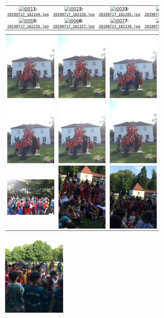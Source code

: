 

| | | | |
| :-: | :-: | :-: | :-: |
[![i001]][i001r]**1:**<br>[`20190717_182144.jpg`][i001] | [![i002]][i002r]**2:**<br>[`20190717_182158.jpg`][i002] | [![i003]][i003r]**3:**<br>[`20190717_182205.jpg`][i003] | [![i004]][i004r]**4:**<br>[`20190717_182209.jpg`][i004]
<a href="../../../../../raw/master/Material/Schyren-Cup/2019/20190717_182235.jpg" target="_">![i005]</a>**5:**<br>[`20190717_182235.jpg`][i005] | [![i006]][i006r]**6:**<br>[`20190717_182327.jpg`][i006] | [![i007]][i007r]**7:**<br>[`20190717_182330.jpg`][i007] | [![i008]][i008r]**8:**<br>[`20190717_182209.jpg`][i008]

| | | |
| :-: | :-: | :-: |
<img src="./IMG-20190717-WA0001.jpg?raw=true">|<img src="./IMG-20190717-WA0002.jpg?raw=true">|<img src="./IMG-20190717-WA0003.jpg?raw=true">
<img src="./IMG-20190717-WA0004.jpg?raw=true">|<img src="./IMG-20190717-WA0005.jpg?raw=true">|<img src="./IMG-20190717-WA0006.jpg?raw=true">
<img src="./IMG-20190717-WA0007.jpg?raw=true" width="190px">|<img src="./IMG-20190717-WA0008.jpg?raw=true" width="190px">|<img src="./IMG-20190717-WA0009.jpg?raw=true" width="190px">
<img src="./IMG-20190717-WA0010.jpg?raw=true" width="190px">


[i001]: ./20190717_182144.jpg
[i001r]: ./20190717_182144.jpg?raw=true
[i002]: ./20190717_182158.jpg
[i002r]: ./20190717_182158.jpg?raw=true
[i003]: ./20190717_182205.jpg
[i003r]: ../../../../../raw/master/Material/Schyren-Cup/2019/20190717_182205.jpg
[i004]: ./20190717_182209.jpg
[i004r]: ../../../../../raw/master/Material/Schyren-Cup/2019/20190717_182209.jpg

[i005]: ./20190717_182235.jpg "adsf asdf"
[i005r]: ../../../../../raw/master/Material/Schyren-Cup/2019/20190717_182235.jpg
[i006]: ./20190717_182327.jpg
[i006r]: ../../../../../raw/master/Material/Schyren-Cup/2019/20190717_182327.jpg "asdf"
[i007]: ./20190717_182330.jpg
[i007r]: ../../../../../raw/master/Material/Schyren-Cup/2019/20190717_182330.jpg
[i008]: ./20190717_182333.jpg
[i008r]: ../../../../../raw/master/Material/Schyren-Cup/2019/20190717_182333.jpg
